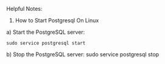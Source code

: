 Helpful Notes:

1) How to Start Postgresql On Linux

  a) Start the PostgreSQL server:

    sudo service postgresql start


  b) Stop the PostgreSQL server:
    sudo service postgresql stop

  